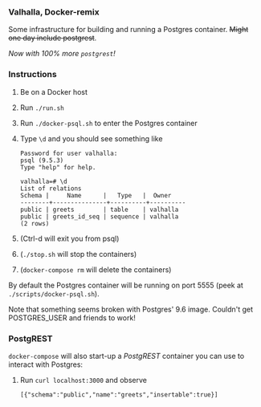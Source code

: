 ### Valhalla, Docker-remix

Some infrastructure for building and running a Postgres container. ~~Might one day include postgrest~~.

*Now with 100% more ```postgrest```!*

### Instructions

1. Be on a Docker host
2. Run ```./run.sh```
3. Run ```./docker-psql.sh``` to enter the Postgres container
4. Type ```\d``` and you should see something like
    ```
    Password for user valhalla:
    psql (9.5.3)
    Type "help" for help.

    valhalla=# \d
    List of relations
    Schema |     Name      |   Type   |  Owner
    --------+---------------+----------+----------
    public | greets        | table    | valhalla
    public | greets_id_seq | sequence | valhalla
    (2 rows)
    ```

5. (Ctrl-d will exit you from psql)
6. (```./stop.sh``` will stop the containers)
7. (```docker-compose rm``` will delete the containers)

By default the Postgres container will be running on port 5555 (peek at ```./scripts/docker-psql.sh```).

Note that something seems broken with Postgres' 9.6 image. Couldn't get POSTGRES_USER and friends to work!

### PostgREST

```docker-compose``` will also start-up a *PostgREST* container you can use to interact with Postgres:

1. Run ```curl localhost:3000``` and observe

    ```
    [{"schema":"public","name":"greets","insertable":true}]
    ```
